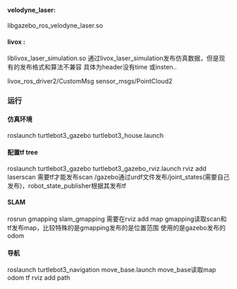 #### velodyne_laser:
libgazebo_ros_velodyne_laser.so

#### livox :
liblivox_laser_simulation.so
通过livox_laser_simulation发布仿真数据，但是现有的发布格式和算法不兼容
具体为header没有time 或insten..

livox_ros_driver2/CustomMsg
sensor_msgs/PointCloud2

### 运行
#### 仿真环境
roslaunch turtlebot3_gazebo turtlebot3_house.launch

#### 配置tf tree
roslaunch turtlebot3_gazebo turtlebot3_gazebo_rviz.launch
rviz add laserscan 需要tf才能发布scan
/gazebo通过urdf文件发布/joint_states(需要自己发布)，robot_state_publisher根据其发布tf

#### SLAM
rosrun gmapping slam_gmapping
需要在rviz add map
gmapping读取scan和tf发布map，比较特殊的是gmapping发布的是位置范围
使用的是gazebo发布的odom

#### 导航
roslaunch turtlebot3_navigation move_base.launch
move_base读取map odom tf
rviz add path